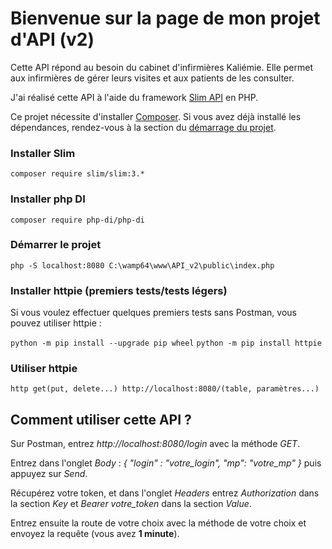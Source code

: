 # Bienvenue sur la page de mon projet d'API (v2)

Cette API répond au besoin du cabinet d'infirmières Kaliémie. Elle permet aux infirmières de gérer leurs visites et aux patients de les consulter. 

J'ai réalisé cette API à l'aide du framework [Slim API](https://www.slimframework.com/) en PHP.

Ce projet nécessite d'installer [Composer](https://getcomposer.org/download/). 
Si vous avez déjà installé les dépendances, rendez-vous à la section du [démarrage du projet](#comment-utiliser-cette-api-).

### Installer Slim

`composer require slim/slim:3.*`

### Installer php DI

`composer require php-di/php-di`

### Démarrer le projet

`php -S localhost:8080 C:\wamp64\www\API_v2\public\index.php`

### Installer httpie (premiers tests/tests légers)

Si vous voulez effectuer quelques premiers tests sans Postman, vous pouvez utiliser httpie :

`python -m pip install --upgrade pip wheel`
`python -m pip install httpie`

### Utiliser httpie

`http get(put, delete...) http://localhost:8080/(table, paramètres...)`

## Comment utiliser cette API ?

Sur Postman, entrez *http://localhost:8080/login* avec la méthode *GET*.

Entrez dans l'onglet *Body* : *{ "login" : "votre_login", "mp": "votre_mp" }* puis appuyez sur *Send*.

Récupérez votre token, et dans l'onglet *Headers* entrez *Authorization* dans la section *Key* et *Bearer votre_token* dans la section *Value*.

Entrez ensuite la route de votre choix avec la méthode de votre choix et envoyez la requête (vous avez **1 minute**).